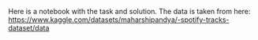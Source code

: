 Here is a notebook with the task and solution.
The data is taken from here:
https://www.kaggle.com/datasets/maharshipandya/-spotify-tracks-dataset/data
